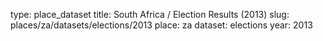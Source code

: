 type: place_dataset
title: South Africa / Election Results (2013)
slug: places/za/datasets/elections/2013
place: za
dataset: elections
year: 2013
